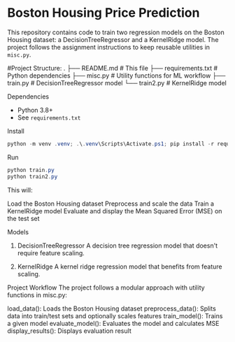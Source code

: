 
# Boston Housing Price Prediction

This repository contains code to train two regression models on the Boston Housing dataset: a DecisionTreeRegressor and a KernelRidge model. The project follows the assignment instructions to keep reusable utilities in `misc.py`.

#Project Structure:
.
├── README.md           # This file
├── requirements.txt    # Python dependencies
├── misc.py            # Utility functions for ML workflow
├── train.py           # DecisionTreeRegressor model
└── train2.py          # KernelRidge model


Dependencies
 - Python 3.8+
 - See `requirements.txt`

Install

```powershell
python -m venv .venv; .\.venv\Scripts\Activate.ps1; pip install -r requirements.txt
```

Run

```powershell
python train.py
python train2.py
```

This will:

Load the Boston Housing dataset
Preprocess and scale the data
Train a KernelRidge model
Evaluate and display the Mean Squared Error (MSE) on the test set

Models
1. DecisionTreeRegressor
A decision tree regression model that doesn't require feature scaling.

2. KernelRidge
A kernel ridge regression model that benefits from feature scaling.

Project Workflow
The project follows a modular approach with utility functions in misc.py:

load_data(): Loads the Boston Housing dataset
preprocess_data(): Splits data into train/test sets and optionally scales features
train_model(): Trains a given model
evaluate_model(): Evaluates the model and calculates MSE
display_results(): Displays evaluation result
